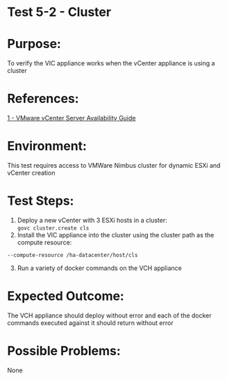 Test 5-2 - Cluster
=======

# Purpose:
To verify the VIC appliance works when the vCenter appliance is using a cluster

# References:
[1 - VMware vCenter Server Availability Guide](http://www.vmware.com/files/pdf/techpaper/vmware-vcenter-server-availability-guide.pdf)

# Environment:
This test requires access to VMWare Nimbus cluster for dynamic ESXi and vCenter creation

# Test Steps:
1. Deploy a new vCenter with 3 ESXi hosts in a cluster:  
```govc cluster.create cls```
2. Install the VIC appliance into the cluster using the cluster path as the compute resource:  
```
--compute-resource /ha-datacenter/host/cls
```
3. Run a variety of docker commands on the VCH appliance

# Expected Outcome:
The VCH appliance should deploy without error and each of the docker commands executed against it should return without error

# Possible Problems:
None
